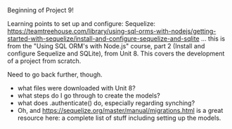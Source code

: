 Beginning of Project 9!

Learning points to set up and configure:
Sequelize:
https://teamtreehouse.com/library/using-sql-orms-with-nodejs/getting-started-with-sequelize/install-and-configure-sequelize-and-sqlite
... this is from the "Using SQL ORM's with Node.js" course, part 2 (Install and configure Sequelize and SQLite), from Unit 8. This covers the development of a project from scratch.

Need to go back further, though.
 - what files were downloaded with Unit 8?
 - what steps do I go through to create the models?
 - what does .authenticate() do, especially regarding synching?
 - Oh, and https://sequelize.org/master/manual/migrations.html is a great resource here: a complete list of stuff including setting up the models.